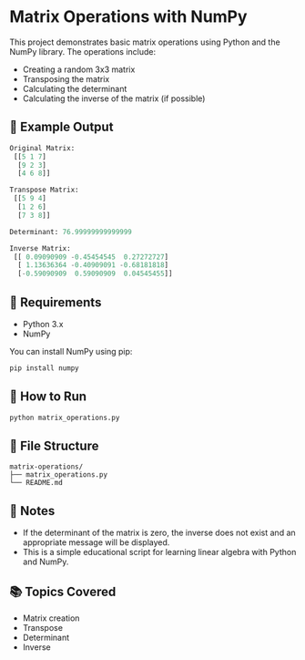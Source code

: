 # Matrix Operations with NumPy

This project demonstrates basic matrix operations using Python and the NumPy library. The operations include:

- Creating a random 3x3 matrix
- Transposing the matrix
- Calculating the determinant
- Calculating the inverse of the matrix (if possible)

## 🧮 Example Output

```python
Original Matrix:
 [[5 1 7]
  [9 2 3]
  [4 6 8]]

Transpose Matrix:
 [[5 9 4]
  [1 2 6]
  [7 3 8]]

Determinant: 76.99999999999999

Inverse Matrix:
 [[ 0.09090909 -0.45454545  0.27272727]
  [ 1.13636364 -0.40909091 -0.68181818]
  [-0.59090909  0.59090909  0.04545455]]
```

## 🔧 Requirements

- Python 3.x
- NumPy

You can install NumPy using pip:

```bash
pip install numpy
```

## 🚀 How to Run

```bash
python matrix_operations.py
```

## 📁 File Structure

```
matrix-operations/
├── matrix_operations.py
└── README.md
```

## 📌 Notes

- If the determinant of the matrix is zero, the inverse does not exist and an appropriate message will be displayed.
- This is a simple educational script for learning linear algebra with Python and NumPy.

## 📚 Topics Covered

- Matrix creation
- Transpose
- Determinant
- Inverse
